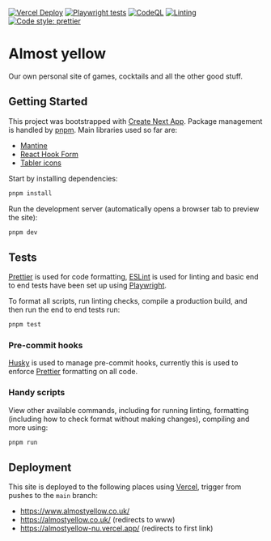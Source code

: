 [![Vercel Deploy](https://deploy-badge.vercel.app/vercel/almostyellow)](https://www.almostyellow.co.uk/)
[![Playwright tests](https://github.com/cjrace/almostyellow/actions/workflows/playwright.yml/badge.svg)](https://github.com/cjrace/almostyellow/actions/workflows/playwright.yml)
[![CodeQL](https://github.com/cjrace/almostyellow/actions/workflows/github-code-scanning/codeql/badge.svg)](https://github.com/cjrace/almostyellow/actions/workflows/github-code-scanning/codeql)
[![Linting](https://github.com/cjrace/almostyellow/actions/workflows/lint.yml/badge.svg)](https://github.com/cjrace/almostyellow/actions/workflows/lint.yml)
[![Code style: prettier](https://img.shields.io/badge/code_style-prettier-ff69b4.svg?style=flat)](https://github.com/prettier/prettier)

# Almost yellow

Our own personal site of games, cocktails and all the other good stuff.

## Getting Started

This project was bootstrapped with [Create Next App](https://nextjs.org/docs/api-reference/create-next-app). Package management is handled by [pnpm](https://pnpm.io/). Main libraries used so far are:

- [Mantine](https://mantine.dev/)
- [React Hook Form](https://www.react-hook-form.com/)
- [Tabler icons](https://tabler-icons.io/)

Start by installing dependencies:

```bash
pnpm install
```

Run the development server (automatically opens a browser tab to preview the site):

```bash
pnpm dev
```

## Tests

[Prettier](https://prettier.io/) is used for code formatting, [ESLint](https://eslint.org/) is used for linting and basic end to end tests have been set up using [Playwright](https://playwright.dev/).

To format all scripts, run linting checks, compile a production build, and then run the end to end tests run:

```bash
pnpm test
```

### Pre-commit hooks

[Husky](https://typicode.github.io/husky) is used to manage pre-commit hooks, currently this is used to enforce [Prettier](https://prettier.io/) formatting on all code.

### Handy scripts

View other available commands, including for running linting, formatting (including how to check format without making changes), compiling and more using:

```bash
pnpm run
```

## Deployment

This site is deployed to the following places using [Vercel](https://vercel.com/), trigger from pushes to the `main` branch:

- https://www.almostyellow.co.uk/
- https://almostyellow.co.uk/ (redirects to www)
- https://almostyellow-nu.vercel.app/ (redirects to first link)
